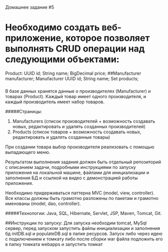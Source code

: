 Домашнее задание #5 

Необходимо создать веб-приложение, которое позволяет выполнять CRUD операции над следующими объектами:
==========================
Product:
UUID id;
String name;
BigDecimal price;
##Manufacturer manufacturer;
Manufacturer
UUID id;
String name;
Set<Product> products;
###
В базе данных хранятся данные о производителях (Manufacturer) и товарах (Product). Каждый товар имеет одного производителя, и каждый производитель имеет набор товаров.
 

#####Страницы:
1. Manufacturers (список производителей + возможность создавать новых, редактировать и удалять созданных производителей) 
2. Products (список товаров + возможность создавать новых, редактировать и удалять созданные товары)
 

При создании товара выбор производителя реализовать с помощью выпадающего меню.
 

Результатом выполнения задания должен быть отдельный репозиторий с описанием задачи, подробными инструкциями по запуску приложения на локальной машине, файлами для инициализации и заполнения БД и ссылкой на видео с демонстрацией работы приложения.
 

Необходимо придерживаться паттерна MVC (model, view, controller).
Все классы должны быть грамотно разложены по пакетам и грамотно именованы (model, dao, controller).
 

#####Технологии:
Java, SQL, Hibernate, Servlet, JSP, Maven, Tomcat, Git.

##Инструкции по запуску:
Для запуска необходим tomcat, MySql сервер, перед запуском запустить файлы инициализации и заполнения бд 
initDB.sql и populateDB.sql в папке ресурсов. Запуск либо через идею с подключением к томкату либо после сборки war
файла подложить его в папку томката webapps и запустить томкат